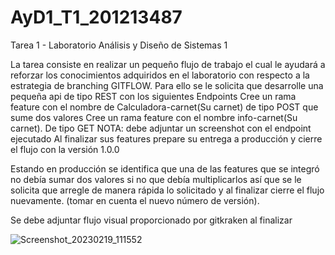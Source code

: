 # AyD1_T1_201213487
Tarea 1 - Laboratorio Análisis y Diseño de Sistemas 1


La tarea consiste en realizar un pequeño flujo de trabajo el cual le ayudará a reforzar
los conocimientos adquiridos en el laboratorio con respecto a la estrategia de branching
GITFLOW.
Para ello se le solicita que desarrolle una pequeña api de tipo REST con los siguientes
Endpoints
Cree un rama feature con el nombre de Calculadora-carnet(Su carnet) de tipo POST
que sume dos valores
Cree un rama feature con el nombre info-carnet(Su carnet). De tipo GET
NOTA: debe adjuntar un screenshot con el endpoint ejecutado
Al finalizar sus features prepare su entrega a producción y cierre el flujo con la versión
1.0.0

Estando en producción se identifica que una de las features que se integró no debía
sumar dos valores si no que debía multiplicarlos así que se le solicita que arregle de
manera rápida lo solicitado y al finalizar cierre el flujo nuevamente. (tomar en cuenta el
nuevo número de versión).

Se debe adjuntar flujo visual proporcionado por gitkraken al finalizar


![Screenshot_20230219_111552](https://user-images.githubusercontent.com/25561134/220016907-ea1620bf-b52f-4666-bbcd-5cd9da2c2051.png)
